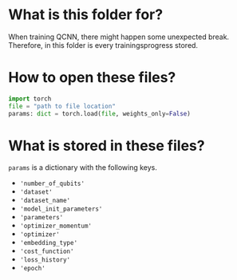 # What is this folder for?
When training QCNN, there might happen some unexpected break. Therefore, in
this folder is every trainingsprogress stored.

# How to open these files?
```python
import torch
file = "path to file location"
params: dict = torch.load(file, weights_only=False)
```

# What is stored in these files?
`params` is a dictionary with the following keys.
* `'number_of_qubits'`
* `'dataset'`
* `'dataset_name'`
* `'model_init_parameters'`
* `'parameters'`
* `'optimizer_momentum'`
* `'optimizer'`
* `'embedding_type'`
* `'cost_function'`
* `'loss_history'`
* `'epoch'`